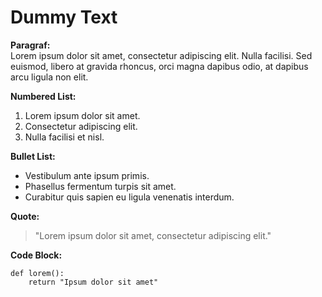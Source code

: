 # Dummy Text  

**Paragraf:**  
Lorem ipsum dolor sit amet, consectetur adipiscing elit. Nulla facilisi. Sed euismod, libero at gravida rhoncus, orci magna dapibus odio, at dapibus arcu ligula non elit.  

**Numbered List:**  
1. Lorem ipsum dolor sit amet.  
2. Consectetur adipiscing elit.  
3. Nulla facilisi et nisl.  

**Bullet List:**  
- Vestibulum ante ipsum primis.  
- Phasellus fermentum turpis sit amet.  
- Curabitur quis sapien eu ligula venenatis interdum.  

**Quote:**  
> "Lorem ipsum dolor sit amet, consectetur adipiscing elit."  

**Code Block:**  
```
def lorem():
    return "Ipsum dolor sit amet"
```  
